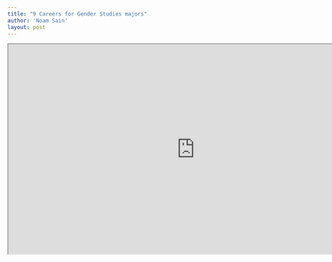 ```yaml
---
title: "9 Careers for Gender Studies majors"
author: 'Noam Sain'
layout: post
---
```


<iframe height="473" src="https://www.youtube.com/embed/35h3UCLqPJQ?feature=oembed" title="9 Exciting Careers For A Gender Studies Major" width="840"></iframe>
